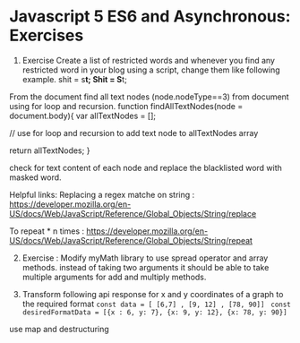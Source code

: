 # Javascript 5 ES6 and Asynchronous: Exercises

1. Exercise 
Create a list of restricted words and whenever you find any restricted word in your blog using a script, change them like following example.
shit = s**t;
Shit = S**t;

From the document
find all text nodes (node.nodeType==3) from document using for loop and recursion.
function findAllTextNodes(node = document.body){
  var allTextNodes = [];

   // use for loop and recursion to add text node to allTextNodes array 

  return allTextNodes;
}

check for text content of each node and replace the blacklisted word with masked word.

Helpful links:
Replacing a regex matche on string : 
https://developer.mozilla.org/en-US/docs/Web/JavaScript/Reference/Global_Objects/String/replace

To repeat * n times :
https://developer.mozilla.org/en-US/docs/Web/JavaScript/Reference/Global_Objects/String/repeat

2. Exercise : Modify myMath library to use spread operator and array methods.
instead of taking two arguments it should be able to take multiple arguments for add and multiply methods.

3. Transform following api response for x and y coordinates of a graph to the required format
`const data = [ [6,7] , [9, 12] , [78, 90]] `
`const desiredFormatData = [{x : 6, y: 7}, {x: 9, y: 12}, {x: 78, y: 90}]`

use map and destructuring 

